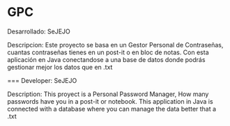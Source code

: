 GPC
===
Desarrollado:
SeJEJO

Descripcion:
Este proyecto se basa en un Gestor Personal de Contraseñas, 
cuantas contraseñas tienes en un post-it o en bloc de notas. 
Con esta aplicación en Java conectandose a una base de datos donde podrás gestionar mejor los datos que en .txt

===
Developer:
SeJEJO

Description:
This proyect is a Personal Password Manager,
How many passwords have you in a post-it or notebook.
This application in Java is connected with a database where you can manage the data better that a .txt

